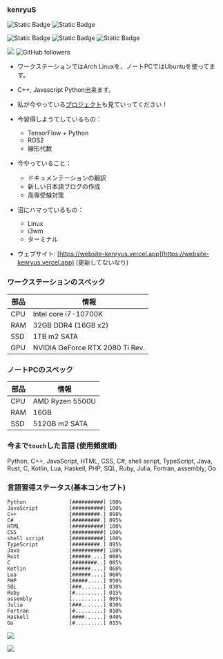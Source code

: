 ### kenryuS
![Static Badge](https://img.shields.io/badge/Arch%20Linux-gray?style=plastic&logo=ArchLinux)
![Static Badge](https://img.shields.io/badge/Ubuntu-gray?style=plastic&logo=Ubuntu)

![Static Badge](https://img.shields.io/badge/C%2B%2B-gray?style=plastic&logo=C%2B%2B)
![Static Badge](https://img.shields.io/badge/Python-gray?style=plastic&logo=Python)
![Static Badge](https://img.shields.io/badge/JavaScript-gray?style=plastic&logo=JavaScript)

![](https://komarev.com/ghpvc/?username=kenryuS&color=green&style=plastic)
![GitHub followers](https://img.shields.io/github/followers/kenryuS?style=plastic)


- ワークステーションではArch Linuxを、ノートPCではUbuntuを使ってます。
- C++, Javascript Python出来ます。
- 私が今やっている[プロジェクト](https://github.com/kenryuS?tab=projects)も見ていってください！

- 今習得しようてしているもの：
    - TensorFlow + Python
    - ROS2
    - 線形代数

- 今やっていること：
    - ドキュメンテーションの翻訳
    - 新しい日本語ブログの作成
    - 高専受験対策

- 沼にハマっているもの：
    - Linux
    - i3wm
    - ターミナル

- ウェブサイト: [https://website-kenryus.vercel.app](https://website-kenryus.vercel.app) (更新してないなり)

### ワークステーションのスペック

|部品|情報|
|---|---|
|CPU|Intel core i7-10700K|
|RAM|32GB DDR4 (16GB x2)|
|SSD|1TB m2 SATA|
|GPU|NVIDIA GeForce RTX 2080 Ti Rev.|

### ノートPCのスペック

|部品|情報|
|---|---|
|CPU|AMD Ryzen 5500U|
|RAM|16GB|
|SSD|512GB m2 SATA|

### 今まで`touch`した言語 (使用頻度順)

Python, C++, JavaScript, HTML, CSS, C#, shell script, TypeScript, Java, Rust, C, Kotlin, Lua, Haskell, PHP, SQL, Ruby, Julia, Fortran, assembly, Go

### 言語習得ステータス(基本コンセプト)

```
Python              [##########] 100%
JavaScript          [##########] 100%
C++                 [#########.] 098%
C#                  [#########.] 095%
HTML                [##########] 100%
CSS                 [##########] 100%
shell script        [##########] 100%
TypeScript          [#########.] 095%
Java                [##########] 100%
Rust                [######....] 060%
C                   [########..] 085%
Kotlin              [######....] 060%
Lua                 [######....] 060%
PHP                 [#####.....] 050%
SQL                 [###.......] 030%
Ruby                [#.........] 015%
assembly            [..........] 005%
Julia               [###.......] 030%
Fortran             [#.........] 010%
Haskell             [####......] 040%
Go                  [#.........] 015%
```

<img align=center src="https://github-readme-stats-mu-wine.vercel.app/api?username=kenryuS&show_icons=true&theme=onedark"><br>

<img align=center src="https://github-readme-stats-mu-wine.vercel.app/api/top-langs/?username=kenryuS&layout=compact&theme=onedark">
